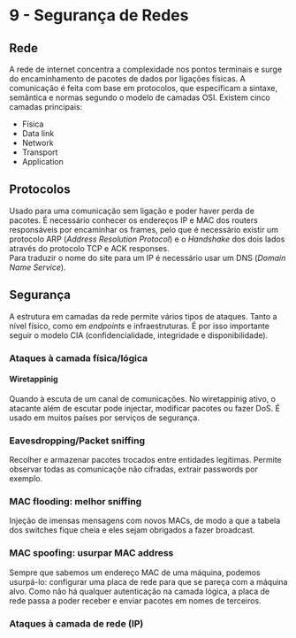 # 9 - Segurança de Redes

## Rede

A rede de internet concentra a complexidade nos pontos terminais e surge do encaminhamento de pacotes de dados por ligações físicas. A comunicação é feita com base em protocolos, que especificam a sintaxe, semântica e normas segundo o modelo de camadas OSI. Existem cinco camadas principais:

- Física
- Data link
- Network
- Transport
- Application

## Protocolos

Usado para uma comunicação sem ligação e poder haver perda de pacotes. É necessário conhecer os endereços IP e MAC dos routers responsáveis por encaminhar os frames, pelo que é necessário existir um protocolo ARP (*Address Resolution Protocol*) e o *Handshake* dos dois lados através do protocolo TCP e ACK responses.<br>
Para traduzir o nome do site para um IP é necessário usar um DNS (*Domain Name Service*).

## Segurança

A estrutura em camadas da rede permite vários tipos de ataques. Tanto a nível físico, como em *endpoints* e infraestruturas. É por isso importante seguir o modelo CIA (confidencialidade, integridade e disponibilidade).

### Ataques à camada física/lógica

#### Wiretappinig

Quando à escuta de um canal de comunicações. No wiretappinig ativo, o atacante além de escutar pode injectar, modificar pacotes ou fazer DoS. É usado em muitos países por serviços de segurança.

### Eavesdropping/Packet sniffing

Recolher e armazenar pacotes trocados entre entidades legítimas. Permite observar todas as comunicaçõe não cifradas, extrair passwords por exemplo. 

### MAC flooding: melhor sniffing

Injeção de imensas mensagens com novos MACs, de modo a que a tabela dos switches fique cheia e eles sejam obrigados a fazer broadcast.

### MAC spoofing: usurpar MAC address

Sempre que sabemos um endereço MAC de uma máquina, podemos usurpá-lo: configurar uma placa de rede para que se pareça com a máquina alvo. Como não há qualquer autenticação na camada lógica, a placa de rede passa a poder receber e enviar pacotes em nomes de terceiros.

### Ataques à camada de rede (IP)

